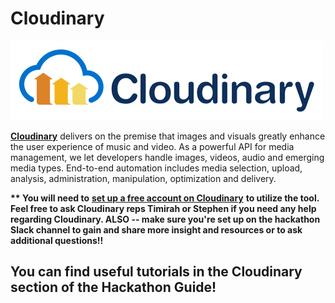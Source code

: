 # Cloudinary

![](../.gitbook/assets/cloudinary_logo_for_white_bg.png)

[**Cloudinary**](https://cloudinary.com/signup?utm_source=CMW&utm_medium=Gitbook&utm_campaign=Evangelism&utm_term=Hackathon-Guide&utm_content=Signup_CMW) delivers on the premise that images and visuals greatly enhance the user experience of music and video. As a powerful API for media management, we let developers handle images, videos, audio and emerging media types. End-to-end automation includes media selection, upload, analysis, administration, manipulation, optimization and delivery.

**\*\* You will need to** [**set up a free account on Cloudinary**](http://www.cloudinary.com) **to utilize the tool. Feel free to ask Cloudinary reps Timirah or Stephen if you need any help regarding Cloudinary. ALSO -- make sure you're set up on the hackathon Slack channel to gain and share more insight and resources or to ask additional questions!!**

##  **You can find useful tutorials in the Cloudinary section of the Hackathon Guide!** 

